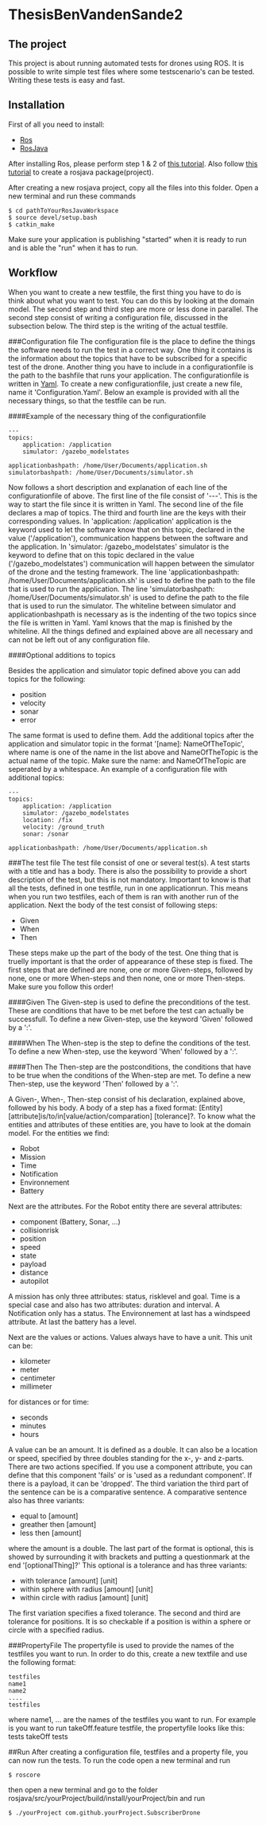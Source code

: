 # ThesisBenVandenSande2
## The project
This project is about running automated tests for drones using ROS. It is possible to write simple test files where some testscenario's can be tested. Writing these tests is easy and fast.

## Installation
First of all you need to install:
- [Ros](http://wiki.ros.org/indigo/Installation/Ubuntu)
- [RosJava](http://wiki.ros.org/rosjava/Tutorials/indigo/Installation)

After installing Ros, please perform step 1 & 2 of [this tutorial](http://wiki.ros.org/ROS/Tutorials/InstallingandConfiguringROSEnvironment).
Also follow [this tutorial](http://wiki.ros.org/rosjava_build_tools/Tutorials/indigo/Creating%20Rosjava%20Packages) to create a rosjava package(project). 

After creating a new rosjava project, copy all the files into this folder. Open a new terminal and run these commands
```
$ cd pathToYourRosJavaWorkspace
$ source devel/setup.bash
$ catkin_make
```

Make sure your application is publishing "started" when it is ready to run and is able the "run" when it has to run.

## Workflow
When you want to create a new testfile, the first thing you have to do is think about what you want to test.
You can do this by looking at the domain model. The second step and third step are more or less done in parallel. 
The second step consist of writing a configuration file, discussed in the subsection below.
The third step is the writing of the actual testfile.

###Configuration file
The configuration file is the place to define the things the software needs to run the test in a correct way.
One thing it contains is the information about the topics that have to be subscribed for a specific test of the drone.
Another thing you have to include in a configurationfile is the path to the bashfile that runs your application.
The configurationfile is written in [Yaml](http://www.yaml.org). 
To create a new configurationfile, just create a new file, name it 'Configuration.Yaml'.
Below an example is provided with all the necessary things, so that the testfile can be run.

####Example of the necessary thing of the configurationfile
```
---
topics:
    application: /application
    simulator: /gazebo_modelstates

applicationbashpath: /home/User/Documents/application.sh
simulatorbashpath: /home/User/Documents/simulator.sh
```


Now follows a short description and explanation of each line of the configurationfile of above.
The first line of the file consist of '---'. This is the way to start the file since it is written in Yaml.
The second line of the file declares a map of topics.
The third and fourth line are the keys with their corresponding values. In 'application: /application' application is the keyword used to let
the software know that on this topic, declared in the value ('/application'), communication happens between the software and the application.
In 'simulator: /gazebo_modelstates' simulator is the keyword to define that on this topic declared in the value ('/gazebo_modelstates') communication will happen
between the simulator of the drone and the testing framework.
The line 'applicationbashpath: /home/User/Documents/application.sh' is used to define the path to the file that is used to run the application.
The line 'simulatorbashpath: /home/User/Documents/simulator.sh' is used to define the path to the file that is used to run the simulator.
The whiteline between simulator and applicationbashpath is necessary as is the indenting of the two topics since the file is written in Yaml.
Yaml knows that the map is finished by the whiteline.
All the things defined and explained above are all necessary and can not be left out of any configuration file.

####Optional additions to topics

Besides the application and simulator topic defined above you can add topics for the following:
- position
- velocity
- sonar
- error

The same format is used to define them. Add the additional topics after the application and simulator topic in the format '[name]: NameOfTheTopic',
where name is one of the name in the list above and NameOfTheTopic is the actual name of the topic. Make sure the name: and NameOfTheTopic are seperated by a whitespace.
An example of a configuration file with additional topics:
```
---
topics:
    application: /application
    simulator: /gazebo_modelstates
    location: /fix
    velocity: /ground_truth
    sonar: /sonar

applicationbashpath: /home/User/Documents/application.sh
```
    
    
###The test file
The test file consist of one or several test(s).
A test starts with a title and has a body. There is also the possibility to provide a short description of the test, but this is not mandatory.
Important to know is that all the tests, defined in one testfile, run in one applicationrun. This means when you run two testfiles, each of them is ran
with another run of the application.
Next the body of the test consist of following steps:
- Given
- When 
- Then

These steps make up the part of the body of the test. One thing that is truelly important is that the order of appearance of these step is fixed.
The first steps that are defined are none, one or more Given-steps, followed by none, one or more When-steps and then none, one or more Then-steps.
Make sure you follow this order!

####Given
The Given-step is used to define the preconditions of the test.
These are conditions that have to be met before the test can actually be successfull.
To define a new Given-step, use the keyword 'Given' followed by a ':'.

####When
The When-step is the step to define the conditions of the test.
To define a new When-step, use the keyword 'When' followed by a ':'.
  
####Then
The Then-step are the postconditions, the conditions that have to be true when the conditions of the When-step are met.
To define a new Then-step, use the keyword 'Then' followed by a ':'.

A Given-, When-, Then-step consist of his declaration, explained above, followed by his body.
A body of a step has a fixed format: [Entity][attribute]is/to/in[value/action/comparation] [tolerance]?.
To know what the entities and attributes of these entities are, you have to look at the domain model.
For the entities we find:
- Robot
- Mission
- Time
- Notification
- Environnement
- Battery

Next are the attributes. For the Robot entity there are several attributes:
- component (Battery, Sonar, ...)
- collisionrisk
- position
- speed
- state
- payload
- distance
- autopilot

A mission has only three attributes: status, risklevel and goal.
Time is a special case and also has two attributes: duration and interval.
A Notification only has a status.
The Environnement at last has a windspeed attribute.
At last the battery has a level.

Next are the values or actions. Values always have to have a unit. This unit can be: 
- kilometer
- meter 
- centimeter
- millimeter

for distances or for time:
- seconds
- minutes
- hours

A value can be an amount. It is defined as a double. 
It can also be a location or speed, specified by three doubles standing for the x-, y- and z-parts.
There are two actions specified. If you use a component attribute, you can define that this component 'fails' or is 'used as a redundant component'. If there is a payload, it can be 'dropped'.
The third variation the third part of the sentence can be is a comparative sentence.
A comparative sentence also has three variants:
- equal to [amount]
- greather then [amount]
- less then [amount]

where the amount is a double.
The last part of the format is optional, this is showed by surrounding it with brackets and putting a questionmark at the end '[optionalThing]?' This optional is a tolerance and has three variants:
- with tolerance [amount] [unit]
- within sphere with radius [amount] [unit]
- within circle with radius [amount] [unit]

The first variation specifies a fixed tolerance. The second and third are tolerance for positions. 
It is so checkable if a position is within a sphere or circle with a specified radius.

###PropertyFile
The propertyfile is used to provide the names of the testfiles you want to run.
In order to do this, create a new textfile and use the following format:
```
testfiles
name1
name2
....
testfiles
```

where name1, ... are the names of the testfiles you want to run.
For example is you want to run takeOff.feature testfile, the propertyfile looks like this:
tests
takeOff
tests

##Run
After creating a configuration file, testfiles and a property file, you can now run the tests.
To run the code open a new terminal and run
```
$ roscore
```
then open a new terminal and go to the folder rosjava/src/yourProject/build/install/yourProject/bin and run

```
$ ./yourProject com.github.yourProject.SubscriberDrone
```
